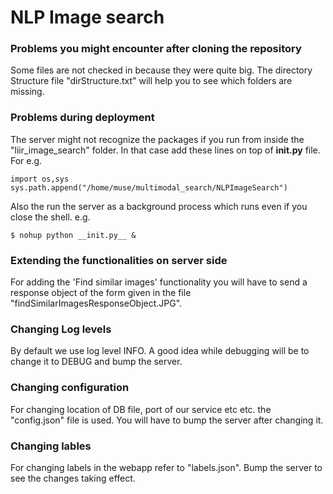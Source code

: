 # NLP Image search

### Problems you might encounter after cloning the repository
Some files are not checked in because they were quite big. The directory Structure file "dirStructure.txt" will help you to see which folders are missing.

### Problems during deployment
The server might not recognize the packages if you run from inside the "liir_image_search" folder. In that case add these lines on top of 
__init.py__ file. For e.g.

```
import os,sys
sys.path.append("/home/muse/multimodal_search/NLPImageSearch")
```

Also the run the server as a background process which runs even if you close the shell. e.g.

```
$ nohup python __init.py__ &
```

### Extending the functionalities on server side
For adding the 'Find similar images' functionality you will have to send a response object of the form given in the file "findSimilarImagesResponseObject.JPG".

### Changing Log levels
By default we use log level INFO. A good idea while debugging will be to change it to DEBUG and bump the server.

### Changing configuration
For changing location of DB file, port of our service etc etc. the "config.json" file is used. You will have to bump the server after changing it.

### Changing lables
For changing labels in the webapp refer to "labels.json". Bump the server to see the changes taking effect.


